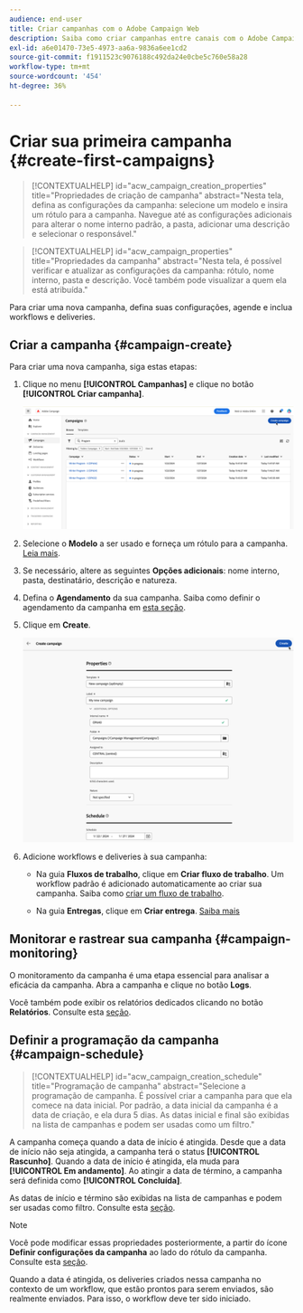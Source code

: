 ```yaml
---
audience: end-user
title: Criar campanhas com o Adobe Campaign Web
description: Saiba como criar campanhas entre canais com o Adobe Campaign Web
exl-id: a6e01470-73e5-4973-aa6a-9836a6ee1cd2
source-git-commit: f1911523c9076188c492da24e0cbe5c760e58a28
workflow-type: tm+mt
source-wordcount: '454'
ht-degree: 36%

---
```


# Criar sua primeira campanha {#create-first-campaigns}

>[!CONTEXTUALHELP]
>id="acw_campaign_creation_properties"
>title="Propriedades de criação de campanha"
>abstract="Nesta tela, defina as configurações da campanha: selecione um modelo e insira um rótulo para a campanha. Navegue até as configurações adicionais para alterar o nome interno padrão, a pasta, adicionar uma descrição e selecionar o responsável."

>[!CONTEXTUALHELP]
>id="acw_campaign_properties"
>title="Propriedades da campanha"
>abstract="Nesta tela, é possível verificar e atualizar as configurações da campanha: rótulo, nome interno, pasta e descrição. Você também pode visualizar a quem ela está atribuída."

Para criar uma nova campanha, defina suas configurações, agende e inclua workflows e deliveries.

## Criar a campanha {#campaign-create}

Para criar uma nova campanha, siga estas etapas:

1. Clique no menu **[!UICONTROL Campanhas]** e clique no botão **[!UICONTROL Criar campanha]**.

   ![Captura de tela mostrando o botão &quot;Criar campanha&quot; no menu Campanhas](assets/create-campaign-button.png)

1. Selecione o **Modelo** a ser usado e forneça um rótulo para a campanha. [Leia mais](manage-campaigns.md#manage-campaign-templates).
1. Se necessário, altere as seguintes **Opções adicionais**: nome interno, pasta, destinatário, descrição e natureza.
1. Defina o **Agendamento** da sua campanha. Saiba como definir o agendamento da campanha em [esta seção](#campaign-schedule).
1. Clique em **Create**.

   ![Captura de tela mostrando a tela de propriedades da campanha, incluindo campos para nome interno, pasta, destinatário, descrição e natureza.](assets/create-a-campaign-properties.png)

1. Adicione workflows e deliveries à sua campanha:

   * Na guia **Fluxos de trabalho**, clique em **Criar fluxo de trabalho**. Um workflow padrão é adicionado automaticamente ao criar sua campanha. Saiba como [criar um fluxo de trabalho](../workflows/create-workflow.md).

   * Na guia **Entregas**, clique em **Criar entrega**. [Saiba mais](../msg/gs-messages.md)

## Monitorar e rastrear sua campanha {#campaign-monitoring}

O monitoramento da campanha é uma etapa essencial para analisar a eficácia da campanha. Abra a campanha e clique no botão **Logs**.

Você também pode exibir os relatórios dedicados clicando no botão **Relatórios**. Consulte esta [seção](../reporting/campaign-reports.md).

## Definir a programação da campanha {#campaign-schedule}

>[!CONTEXTUALHELP]
>id="acw_campaign_creation_schedule"
>title="Programação de campanha"
>abstract="Selecione a programação de campanha. É possível criar a campanha para que ela comece na data inicial. Por padrão, a data inicial da campanha é a data de criação, e ela dura 5 dias. As datas inicial e final são exibidas na lista de campanhas e podem ser usadas como um filtro."

A campanha começa quando a data de início é atingida. Desde que a data de início não seja atingida, a campanha terá o status **[!UICONTROL Rascunho]**. Quando a data de início é atingida, ela muda para **[!UICONTROL Em andamento]**. Ao atingir a data de término, a campanha será definida como **[!UICONTROL Concluída]**.

As datas de início e término são exibidas na lista de campanhas e podem ser usadas como filtro. Consulte esta [seção](manage-campaigns.md#access-campaigns).

>[!NOTE]
>
>Você pode modificar essas propriedades posteriormente, a partir do ícone **Definir configurações da campanha** ao lado do rótulo da campanha. Consulte esta [seção](gs-campaigns.md#campaign-dashboard).

Quando a data é atingida, os deliveries criados nessa campanha no contexto de um workflow, que estão prontos para serem enviados, são realmente enviados. Para isso, o workflow deve ter sido iniciado.

<!--
    +++WORKF
++screen
## Create a cross-channel campaign {#cross-channel-campaign}

In a cross-channel campaign, a single marketing communication uses different channels. Data is passed between the channels. The customer receives communication through multiple channels based on, for example, their interaction with the previous communication.
-->
<!--
existing campaign: settings button -> properties like when creation
schedule in header

About plans, programs and campaigns
Adobe Campaign allows you to plan marketing campaigns in which you can create and manage different types of activities: emails, SMS messages, push notifications, workflows, landing pages. These campaigns and their contents can be gathered into programs.

The programs and campaigns allow you to regroup and view the different marketing activities that are linked to them.

A program may contain other programs as well as campaigns, workflows, and landing pages. It appears in the timeline and helps you organize your marketing activities: you can separate them by country, by brand, by unit, and similar criteria.

A campaign enables you to gather all the marketing activities of your choice under a single entity. A campaign may contain emails, SMS, push notifications, direct mails, workflows, and landing pages.

To better organize your marketing plans, Adobe recommends the following hierarchy: Program > Sub-programs > Campaigns > Workflows > Deliveries.

Reports on programs and campaigns allow you to analyze their impact. For example, you can build reports at the campaign level to aggregate data on all deliveries contained in that campaign.

Related topics:

* Timeline
* About dynamic reports
* Creating a campaign

In programs and sub-programs, you can add campaigns. Campaigns can contain marketing activities such as emails, SMS, push notifications, workflows, and landing pages.

From the Adobe Campaign home page, select the Programs & Campaigns card, and access a program or sub-program.

Click on the Create button, and select Campaign.

In the Creation mode screen, select a campaign type.

The campaign types available are based on templates defined in Resources > Templates > Campaign templates. For more on this, refer to the Managing templates section.

In the Properties screen, enter the name and ID of the campaign.

Select a start and end date for your campaign. These dates only apply to the campaign itself.

Click on Create to confirm the creation of the campaign.

The campaign is created and displayed. Use the Create button to add marketing activities to your campaign.

>[!NOTE]
>
>Depending on your license agreement, you may access only some of these activities.

You can also create a campaign from the marketing activity list. You can choose to link the marketing activity to a parent program or sub-program via the properties window of the campaign.

Programs and campaigns icons and statuses:

Each program and each campaign in the list has a visual symbol and an icon whose color indicates the execution status. This status depends on the validity period of the program or the campaign.

* Gray: the program/campaign has not yet started - Editing status.
* Blue: the program/campaign is in progress - In progress status.
* Green: the program/campaign has finished - Finished status.

By default, the current date is automatically shown as the validity start date, and the end date is calculated according to the start date (D+186 days). You can change these dates in the program or campaign properties.

Business.Adobe.com resources
-->